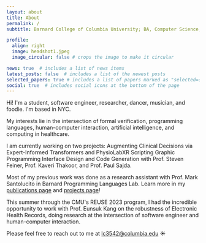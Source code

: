 ```yaml
---
layout: about
title: About
permalink: /
subtitle: Barnard College of Columbia University; BA, Computer Science, Dance (Minor) 2023.5'

profile:
  align: right
  image: headshot1.jpeg
  image_circular: false # crops the image to make it circular

news: true  # includes a list of news items
latest_posts: false  # includes a list of the newest posts
selected_papers: true # includes a list of papers marked as "selected={true}"
social: true  # includes social icons at the bottom of the page
---
```

Hi! I'm a student, software engineer, researcher, dancer, musician, and foodie. I'm based in NYC.

My interests lie in the intersection of formal verification, programming languages, human-computer interaction, artificial intelligence, and computing in healthcare.

I am currently working on two projects: Augmenting Clinical Decisions via Expert-Informed Transformers and PhysioLabXR Scripting Graphic Programming Interface Design and Code Generation with Prof. Steven Feiner, Prof. Kaveri Thakoor, and Prof. Paul Sajda.

Most of my previous work was done as a research assistant with Prof. Mark Santolucito in Barnard Programming Languages Lab. Learn more in my [publications page](/al-folio/publications/) and [projects page](/al-folio/projects/)!

This summer through the CMU's REUSE 2023 program, I had the incredible opportunity to work with Prof. Eunsuk Kang on the robustness of Electronic Health Records, doing research at the intersection of software engineer and human-computer interaction.

Please feel free to reach out to me at lc3542@columbia.edu ☀️